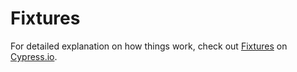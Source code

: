 # Fixtures

For detailed explanation on how things work, check out [Fixtures](https://docs.cypress.io/guides/guides/network-requests.html#Fixtures) on [Cypress.io](https://docs.cypress.io/).
